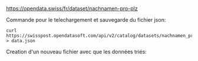 https://opendata.swiss/fr/dataset/nachnamen-pro-plz

Commande pour le telechargement et sauvegarde du fichier json:

```
curl https://swisspost.opendatasoft.com/api/v2/catalog/datasets/nachnamen_proplz/exports/json > data.json
```

Creation d'un nouveau fichier avec que les données triés:





